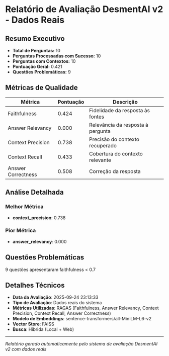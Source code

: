 # Relatório de Avaliação DesmentAI v2 - Dados Reais

## Resumo Executivo

- **Total de Perguntas:** 10
- **Perguntas Processadas com Sucesso:** 10
- **Perguntas com Contextos:** 10
- **Pontuação Geral:** 0.421
- **Questões Problemáticas:** 9

## Métricas de Qualidade

| Métrica | Pontuação | Descrição |
|---------|-----------|-----------|
| Faithfulness | 0.424 | Fidelidade da resposta às fontes |
| Answer Relevancy | 0.000 | Relevância da resposta à pergunta |
| Context Precision | 0.738 | Precisão do contexto recuperado |
| Context Recall | 0.433 | Cobertura do contexto relevante |
| Answer Correctness | 0.508 | Correção da resposta |

## Análise Detalhada

### Melhor Métrica
- **context_precision**: 0.738

### Pior Métrica
- **answer_relevancy**: 0.000

## Questões Problemáticas

9 questões apresentaram faithfulness < 0.7

## Detalhes Técnicos

- **Data da Avaliação**: 2025-09-24 23:13:33
- **Tipo de Avaliação**: Dados reais do sistema
- **Métricas Utilizadas**: RAGAS (Faithfulness, Answer Relevancy, Context Precision, Context Recall, Answer Correctness)
- **Modelo de Embeddings**: sentence-transformers/all-MiniLM-L6-v2
- **Vector Store**: FAISS
- **Busca**: Híbrida (Local + Web)

---
*Relatório gerado automaticamente pelo sistema de avaliação DesmentAI v2 com dados reais*
